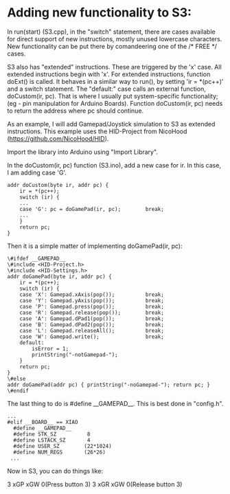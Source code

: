 # Adding new functionality to S3:

In run(start) (S3.cpp), in the "switch" statement, there are cases available for direct support of new instructions, mostly unused lowercase characters. New functionality can be put there by comandeering one of the /\* FREE \*/ cases.

S3 also has "extended" instructions. These are triggered by the 'x' case. All extended instructions begin with 'x'. For extended instructions, function doExt() is called. It behaves in a similar way to run(), by setting 'ir = \*(pc++)' and a switch statement. The "default:" case calls an external function, doCustom(ir, pc). That is where I usually put system-specific functionality; (eg - pin manipulation for Arduino Boards). Function doCustom(ir, pc) needs to return the address where pc should continue.

As an example, I will add Gamepad/Joystick simulation to S3 as extended instructions. This example uses the HID-Project from NicoHood (https://github.com/NicoHood/HID).

Import the library into Arduino using "Import Library".

In the doCustom(ir, pc) function (S3.ino), add a new case for ir. In this case, I am adding case 'G'.

```
addr doCustom(byte ir, addr pc) {
    ir = *(pc++);
    switch (ir) {
    ...
    case 'G': pc = doGamePad(ir, pc);        break;
    ...
    }
    return pc;
}
```

Then it is a simple matter of implementing doGamePad(ir, pc):

```
\#ifdef __GAMEPAD__
\#include <HID-Project.h>
\#include <HID-Settings.h>
addr doGamePad(byte ir, addr pc) {
    ir = *(pc++);
    switch (ir) {
    case 'X': Gamepad.xAxis(pop());          break;
    case 'Y': Gamepad.yAxis(pop());          break;
    case 'P': Gamepad.press(pop());          break;
    case 'R': Gamepad.release(pop());        break;
    case 'A': Gamepad.dPad1(pop());          break;
    case 'B': Gamepad.dPad2(pop());          break;
    case 'L': Gamepad.releaseAll();          break;
    case 'W': Gamepad.write();               break;
    default:
        isError = 1;
        printString("-notGamepad-");
    }
    return pc;
}
\#else
addr doGamePad(addr pc) { printString("-noGamepad-"); return pc; }
\#endif
```

The last thing to do is \#define \_\_GAMEPAD\_\_. This is best done in "config.h".

```
...
#elif __BOARD__ == XIAO
  #define __GAMEPAD__
  #define STK_SZ          8
  #define LSTACK_SZ       4
  #define USER_SZ        (22*1024)
  #define NUM_REGS       (26*26)
 ...
```


Now in S3, you can do things like: 

3 xGP xGW  0(Press button 3)
3 xGR xGW  0(Release button 3)
